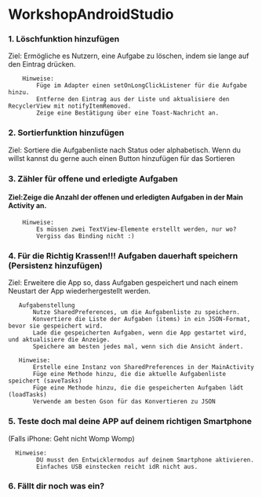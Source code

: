# WorkshopAndroidStudio

### **1. Löschfunktion hinzufügen**
Ziel: Ermögliche es Nutzern, eine Aufgabe zu löschen, indem sie lange auf den Eintrag drücken.

        Hinweise:
            Füge im Adapter einen setOnLongClickListener für die Aufgabe hinzu.
            Entferne den Eintrag aus der Liste und aktualisiere den RecyclerView mit notifyItemRemoved.
            Zeige eine Bestätigung über eine Toast-Nachricht an.

### **2. Sortierfunktion hinzufügen**

Ziel: Sortiere die Aufgabenliste nach Status oder alphabetisch. 
Wenn du willst kannst du gerne auch einen Button hinzufügen für das Sortieren



### **3. Zähler für offene und erledigte Aufgaben** 

####    Ziel:Zeige die Anzahl der offenen und erledigten Aufgaben in der Main Activity an.
   
        Hinweise:
            Es müssen zwei TextView-Elemente erstellt werden, nur wo? 
            Vergiss das Binding nicht :)


### **4. Für die Richtig Krassen!!! Aufgaben dauerhaft speichern (Persistenz hinzufügen)**
Ziel: Erweitere die App so, dass Aufgaben gespeichert und nach einem Neustart der App wiederhergestellt werden.

       Aufgabenstellung
           Nutze SharedPreferences, um die Aufgabenliste zu speichern.
           Konvertiere die Liste der Aufgaben (items) in ein JSON-Format, bevor sie gespeichert wird.
           Lade die gespeicherten Aufgaben, wenn die App gestartet wird, und aktualisiere die Anzeige.
           Speichere am besten jedes mal, wenn sich die Ansicht ändert.

       Hinweise:
           Erstelle eine Instanz von SharedPreferences in der MainActivity
           Füge eine Methode hinzu, die die aktuelle Aufgabenliste speichert (saveTasks)
           Füge eine Methode hinzu, die die gespeicherten Aufgaben lädt (loadTasks)
           Verwende am besten Gson für das Konvertieren zu JSON

### **5. Teste doch mal deine APP auf deinem richtigen Smartphone**

(Falls iPhone: Geht nicht Womp Womp)

      Hinweise:
            DU musst den Entwicklermodus auf deinem Smartphone aktivieren.
            Einfaches USB einstecken reicht idR nicht aus.
  
### 6. Fällt dir noch was ein? 